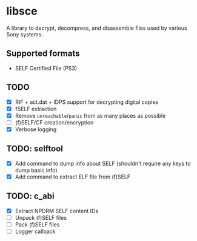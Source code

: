 # libsce

A library to decrypt, decompress, and disassemble files used by various Sony systems.

## Supported formats

- SELF Certified File (PS3)

## TODO

- [x] RIF + act.dat + IDPS support for decrypting digital copies
- [x] fSELF extraction
- [x] Remove `unreachable`/`panic` from as many places as possible
- [ ] (f)SELF/CF creation/encryption
- [x] Verbose logging

## TODO: selftool

- [x] Add command to dump info about SELF (shouldn't require any keys to dump basic info)
- [x] Add command to extract ELF file from (f)SELF

## TODO: c_abi

- [x] Extract NPDRM SELF content IDs
- [ ] Unpack (f)SELF files
- [ ] Pack (f)SELF files
- [ ] Logger callback
